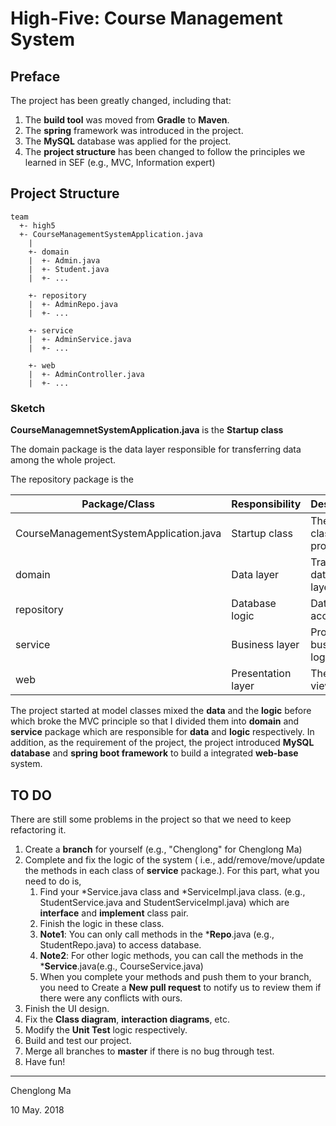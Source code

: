 # High-Five: Course Management System

## Preface

The project has been greatly changed, including that:

1. The **build tool** was moved from **Gradle** to **Maven**.
2. The **spring** framework was introduced in the project.
3. The **MySQL** database was applied for the project.
4. The **project structure** has been changed to follow the principles we learned in SEF (e.g., MVC, Information expert)

## Project Structure

    team
      +- high5
      +- CourseManagementSystemApplication.java
        | 
        +- domain 
        |  +- Admin.java
        |  +- Student.java
        |  +- ...
      
        +- repository 
        |  +- AdminRepo.java
        |  +- ...
      
        +- service
        |  +- AdminService.java
        |  +- ...
     
        +- web     
        |  +- AdminController.java
        |  +- ...

### Sketch

**CourseManagemnetSystemApplication.java** is the **Startup class**

The domain package is the data layer responsible for transferring data among the whole project.

The repository package is the 

| Package/Class                          | **Responsibility** | Description                     |
| -------------------------------------- | :----------------- | :------------------------------ |
| CourseManagementSystemApplication.java | Startup class      | The launch class of the project |
| domain                                 | Data layer         | Transferring data among layers  |
| repository                             | Database logic     | Database access                 |
| service                                | Business layer     | Process business logic          |
| web                                    | Presentation layer | The views/UI                    |

The project started at model classes mixed the **data** and the **logic** before which broke the MVC principle so that I divided them into **domain** and **service** package which are responsible for **data** and **logic** respectively. In addition, as the requirement of the project, the project introduced **MySQL database** and **spring boot framework** to build a integrated **web-base** system.

## TO DO

There are still some problems in the project so that we need to keep refactoring it.

1. Create a **branch** for yourself (e.g., "Chenglong" for Chenglong Ma)
2. Complete and fix the logic of the system ( i.e., add/remove/move/update the methods in each class of **service** package.). For this part, what you need to do is,
   1. Find your *Service.java class and *ServiceImpl.java class. (e.g., StudentService.java and StudentServiceImpl.java) which are **interface** and **implement** class pair.
   2. Finish the logic in these class.
   3. **Note1**: You can only call methods in the ***Repo**.java (e.g., StudentRepo.java) to access database.
   4. **Note2**: For other logic methods, you can call the methods in the ***Service**.java(e.g., CourseService.java)
   5. When you complete your methods and push them to your branch, you need to Create a **New pull request** to notify us to review them if there were any conflicts with ours.
3. Finish the UI design.
4. Fix the **Class diagram**, **interaction diagrams**, etc.
5. Modify the **Unit Test** logic respectively.
6. Build and test our project.
7. Merge all branches to **master** if there is no bug through test.
8. Have fun!

------------------------------------------------------------------

Chenglong Ma

10 May. 2018
